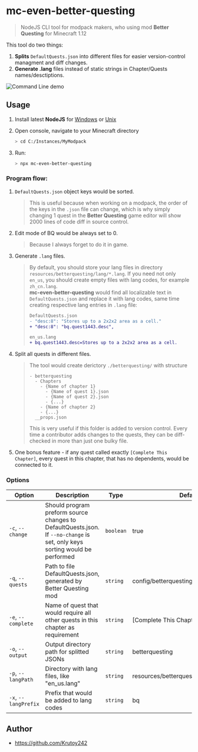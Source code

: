 # mc-even-better-questing

> NodeJS CLI tool for modpack makers, who using mod **Better Questing** for Minecraft 1.12

This tool do two things:

1. **Splits** `DefaultQuests.json` into different files for easier version-control managment and diff changes.
2. **Generate .lang** files instead of static strings in Chapter/Quests names/desctiptions.

![Command Line demo](https://i.imgur.com/GhEwyGS.gif)

## Usage

1. Install latest **NodeJS** for [Windows](https://nodejs.org/en/download/current/) or [Unix](https://nodejs.org/en/download/package-manager/)
   
2. Open console, navigate to your Minecraft directory
   ```sh
   > cd C:/Instances/MyModpack
   ```

3. Run:
    ```sh
    > npx mc-even-better-questing
    ```

### Program flow:

1. `DefaultQuests.json` object keys would be sorted.  
    > This is useful because when working on a modpack, the order of the keys in the `.json` file can change, which is why simply changing 1 quest in the **Better Questing** game editor will show 2000 lines of code diff in source control.
2. Edit mode of BQ would be always set to 0.  
    > Because I always forget to do it in game.
3. Generate `.lang` files.  
    > By default, you should store your lang files in directory `resources/betterquesting/lang/*.lang`. If you need not only `en_us`, you should create empty files with lang codes, for example `zh_cn.lang`.  
    > **mc-even-better-questing** would find all localizable text in `DefaultQuests.json` and replace it with lang codes, same time creating respective lang entries in `.lang` file:
    > ```diff
    > DefaultQuests.json
    > - "desc:8": "Stores up to a 2x2x2 area as a cell."
    > + "desc:8": "bq.quest1443.desc",
    > ```
    > ```diff
    > en_us.lang
    > + bq.quest1443.desc=Stores up to a 2x2x2 area as a cell.
    > ```
4. Split all quests in different files.  
    > The tool would create derictory `./betterquesting/` with structure
    > ```
    > - betterquesting
    >   - Chapters
    >     - {Name of chapter 1}
    >       - {Name of quest 1}.json
    >       - {Name of quest 2}.json
    >       - {...}
    >     - {Name of chapter 2}
    >     - {...}
    >   __props.json
    > ```
    > This is very useful if this folder is added to version control. Every time a contributor adds changes to the quests, they can be diff-checked in more than just one bulky file.
5. One bonus feature - if any quest called exactly `[Complete This Chapter]`, every quest in this chapter, that has no dependents, would be connected to it.

### Options


Option               | Description                                                                                                              | Type      | Default
---------------------|--------------------------------------------------------------------------------------------------------------------------|-----------|-----------------------------------------
`-c`, `--change`     | Should program preform source changes to DefaultQuests.json. If `--no-change` is set, only keys sorting would be performed | `boolean` | true
`-q`, `--quests`     | Path to file DefaultQuests.json, generated by Better Questing mod                                                        | `string`  | config/betterquesting/DefaultQuests.json
`-e`, `--complete`   | Name of quest that would require all other quests in this chapter as requirement                                         | `string`  | [Complete This Chapter]
`-o`, `--output`     | Output directory path for splitted JSONs                                                                                 | `string`  | betterquesting
`-p`, `--langPath`   | Directory with lang files, like "en_us.lang"                                                                             | `string`  | resources/betterquesting/lang/
`-x`, `--langPrefix` | Prefix that would be added to lang codes                                                                                 | `string`  | bq


## Author

* https://github.com/Krutoy242